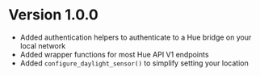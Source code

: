 
<!-- copy/paste template
# Version 0.0.0 (yyyy-mm-dd)
  - <Added|Changed|Deprecated|Removed|Fixed> ...
  - <Added|Changed|Deprecated|Removed|Fixed> ...
  - <Added|Changed|Deprecated|Removed|Fixed> ...
-->

# Version 1.0.0
  - Added authentication helpers to authenticate to a Hue bridge on your local
    network
  - Added wrapper functions for most Hue API V1 endpoints
  - Added `configure_daylight_sensor()` to simplify setting your location
